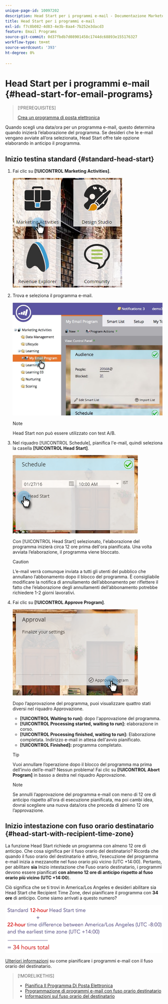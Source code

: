 ```yaml
---
unique-page-id: 10097202
description: Head Start per i programmi e-mail - Documentazione Marketo - Documentazione del prodotto
title: Head Start per i programmi e-mail
exl-id: f7c8b082-4d83-4e3b-8aa4-7b252e3dacd3
feature: Email Programs
source-git-commit: 0d37fbdb7d08901458c1744dc68893e155176327
workflow-type: tm+mt
source-wordcount: '393'
ht-degree: 0%

---
```


# Head Start per i programmi e-mail {#head-start-for-email-programs}

>[!PREREQUISITES]
>
>[Crea un programma di posta elettronica](/help/marketo/product-docs/email-marketing/email-programs/creating-an-email-program/create-an-email-program.md)

Quando scegli una data/ora per un programma e-mail, questo determina quando inizierà l’elaborazione del programma. Se desideri che le e-mail vengano avviate all’ora selezionata, Head Start offre tale opzione elaborando in anticipo il programma.

## Inizio testina standard {#standard-head-start}

1. Fai clic su **[!UICONTROL Marketing Activities]**.

   ![](assets/one-1.png)

1. Trova e seleziona il programma e-mail.

   ![](assets/selectemailprogram-4.jpg)

   >[!NOTE]
   >
   >Head Start non può essere utilizzato con test A/B.

1. Nel riquadro [!UICONTROL Schedule], pianifica l&#39;e-mail, quindi seleziona la casella **[!UICONTROL Head Start]**.

   ![](assets/three-1.png)

   Con [!UICONTROL Head Start] selezionato, l&#39;elaborazione del programma inizierà circa 12 ore prima dell&#39;ora pianificata. Una volta avviata l’elaborazione, il programma viene bloccato.

   >[!CAUTION]
   >
   >L’e-mail verrà comunque inviata a tutti gli utenti del pubblico che annullano l’abbonamento dopo il blocco del programma. È consigliabile modificare la notifica di annullamento dell’abbonamento per riflettere il fatto che l’elaborazione degli annullamenti dell’abbonamento potrebbe richiedere 1-2 giorni lavorativi.

1. Fai clic su **[!UICONTROL Approve Program]**.

   ![](assets/four-1.png)

   Dopo l’approvazione del programma, puoi visualizzare quattro stati diversi nel riquadro Approvazione.

   * **[!UICONTROL Waiting to run]:** dopo l&#39;approvazione del programma.
   * **[!UICONTROL Processing started, waiting to run]:** elaborazione in corso.
   * **[!UICONTROL Processing finished, waiting to run]:** Elaborazione completata. Indirizzo e-mail in attesa dell&#39;avvio pianificato.
   * **[!UICONTROL Finished]:** programma completato.

   >[!TIP]
   >
   >Vuoi annullare l’operazione dopo il blocco del programma ma prima dell’invio dell’e-mail? Nessun problema! Fai clic su **[!UICONTROL Abort Program]** in basso a destra nel riquadro Approvazione.

   >[!NOTE]
   >
   >Se annulli l’approvazione del programma e-mail con meno di 12 ore di anticipo rispetto all’ora di esecuzione pianificata, ma poi cambi idea, dovrai scegliere una nuova data/ora che preceda di almeno 12 ore l’approvazione.

## Inizio intestazione con fuso orario destinatario {#head-start-with-recipient-time-zone}

La funzione Head Start richiede un programma con almeno 12 ore di anticipo. Che cosa significa per il fuso orario del destinatario? Ricorda che quando il fuso orario del destinatario è attivo, l’esecuzione del programma e-mail inizia a mezzanotte nel fuso orario più vicino (UTC +14:00). Pertanto, per abilitare **sia** Inizio intestazione che Fuso orario destinatario, i programmi devono essere pianificati **con almeno 12 ore di anticipo rispetto al fuso orario più vicino (UTC +14:00**).

Ciò significa che se ti trovi in America/Los Angeles e desideri abilitare sia Head Start che Recipient Time Zone, devi pianificare il programma con **34 ore** di anticipo. Come siamo arrivati a questo numero?

![](assets/image2017-12-5-13-3a11-3a46.png)

[Ulteriori informazioni](/help/marketo/product-docs/email-marketing/email-programs/email-program-actions/scheduling-with-recipient-time-zone/schedule-email-programs-with-recipient-time-zone.md) su come pianificare i programmi e-mail con il fuso orario del destinatario.

>[!MORELIKETHIS]
>
>* [Pianifica Il Programma Di Posta Elettronica](/help/marketo/product-docs/email-marketing/email-programs/email-program-actions/schedule-your-email-program.md)
>* [Programmazione di programmi e-mail con fuso orario destinatario](/help/marketo/product-docs/email-marketing/email-programs/email-program-actions/scheduling-with-recipient-time-zone/schedule-email-programs-with-recipient-time-zone.md)
>* [Informazioni sul fuso orario del destinatario](/help/marketo/product-docs/email-marketing/email-programs/email-program-actions/scheduling-with-recipient-time-zone/understanding-recipient-time-zone.md)
